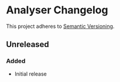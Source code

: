# Analyser Changelog

This project adheres to [Semantic Versioning](https://semver.org/spec/v2.0.0.html).

## Unreleased

### Added

* Initial release
